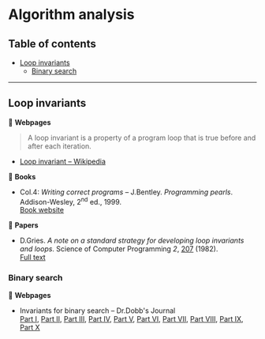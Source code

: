 # Algorithm analysis

## Table of contents

* [Loop invariants](#loop-invariants)
	* [Binary search](#binary-search)

---

## Loop invariants

:link: **Webpages**

> A loop invariant is a property of a program loop that is true before and after each iteration.

* [Loop invariant &ndash; Wikipedia](https://en.wikipedia.org/wiki/Loop_invariant)

:book: **Books**

* Col.4: *Writing correct programs* &ndash; J.Bentley. *Programming pearls*. Addison-Wesley, 2<sup>nd</sup> ed., 1999.\
[Book website](https://www.oreilly.com/library/view/programming-pearls-second/9780134498058/)

:page_facing_up: **Papers**

* D.Gries. *A note on a standard strategy for developing loop invariants and loops*. Science of Computer Programming *2*, [207](https://dx.doi.org/10.1016/0167-6423(83)90015-1) (1982).\
[Full text](https://core.ac.uk/download/pdf/82596333.pdf)

### Binary search

:link: **Webpages**

* Invariants for binary search &ndash; Dr.Dobb's Journal\
[Part I](http://www.drdobbs.com/cpp/invariants-for-binary-search-part-1-a-si/240169169),
[Part II](http://www.drdobbs.com/cpp/invariants-for-binary-search-part-2-refi/240169199),
[Part III](http://www.drdobbs.com/cpp/invariants-for-binary-search-part-3-impr/240169239),
[Part IV](http://www.drdobbs.com/cpp/invariants-for-binary-search-part-4-usin/240169267),
[Part V](http://www.drdobbs.com/cpp/abstractions-for-binary-search-part-5-ge/240169289),
[Part VI](http://www.drdobbs.com/cpp/abstractions-for-binary-search-part-6-ho/240169326),
[Part VII](http://www.drdobbs.com/cpp/abstractions-for-binary-search-part-7-ch/240169367),
[Part VIII](http://www.drdobbs.com/cpp/abstractions-for-binary-search-part-8-wh/240169392),
[Part IX](http://www.drdobbs.com/cpp/abstractions-for-binary-search-part-9-wh/240169416),
[Part X](http://www.drdobbs.com/cpp/abstractions-for-binary-search-part-10-p/240169437)
